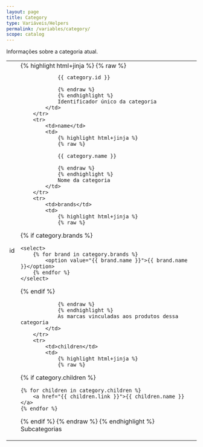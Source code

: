 ```yaml
---
layout: page
title: Category
type: Variáveis/Helpers
permalink: /variables/category/
scope: catalog
---
```


Informações sobre a categoria atual.

<table>
    <tbody>
        <tr>
            <td>id</td>
            <td>
                {% highlight html+jinja %}
                {% raw %}

                {{ category.id }}

                {% endraw %}
                {% endhighlight %}
                Identificador único da categoria
            </td>
        </tr>
        <tr>
            <td>name</td>
            <td>
                {% highlight html+jinja %}
                {% raw %}

                {{ category.name }}

                {% endraw %}
                {% endhighlight %}
                Nome da categoria
            </td>
        </tr>
        <tr>
            <td>brands</td>
            <td>
                {% highlight html+jinja %}
                {% raw %}

{% if category.brands %}

    <select>
        {% for brand in category.brands %}
            <option value="{{ brand.name }}">{{ brand.name }}</option>
        {% endfor %}
    </select>

{% endif %}

                {% endraw %}
                {% endhighlight %}
                As marcas vinculadas aos produtos dessa categoria
            </td>
        </tr>
        <tr>
            <td>children</td>
            <td>
                {% highlight html+jinja %}
                {% raw %}
{% if category.children  %}

    {% for children in category.children %}
        <a href="{{ children.link }}">{{ children.name }}</a>
    {% endfor %}

{% endif %}
                {% endraw %}
                {% endhighlight %}
                Subcategorias
            </td>
        </tr>
    </tbody>
</table>
